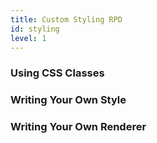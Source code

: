```yaml
---
title: Custom Styling RPD
id: styling
level: 1
---
```


<!-- IN PROGRESS -->

### Using CSS Classes

### Writing Your Own Style

### Writing Your Own Renderer
